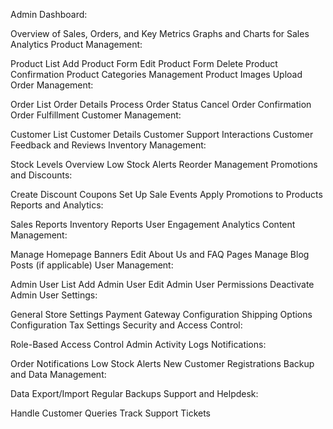 Admin Dashboard:

Overview of Sales, Orders, and Key Metrics
Graphs and Charts for Sales Analytics
Product Management:

Product List
Add Product Form
Edit Product Form
Delete Product Confirmation
Product Categories Management
Product Images Upload
Order Management:

Order List
Order Details
Process Order Status
Cancel Order Confirmation
Order Fulfillment
Customer Management:

Customer List
Customer Details
Customer Support Interactions
Customer Feedback and Reviews
Inventory Management:

Stock Levels Overview
Low Stock Alerts
Reorder Management
Promotions and Discounts:

Create Discount Coupons
Set Up Sale Events
Apply Promotions to Products
Reports and Analytics:

Sales Reports
Inventory Reports
User Engagement Analytics
Content Management:

Manage Homepage Banners
Edit About Us and FAQ Pages
Manage Blog Posts (if applicable)
User Management:

Admin User List
Add Admin User
Edit Admin User Permissions
Deactivate Admin User
Settings:

General Store Settings
Payment Gateway Configuration
Shipping Options Configuration
Tax Settings
Security and Access Control:

Role-Based Access Control
Admin Activity Logs
Notifications:

Order Notifications
Low Stock Alerts
New Customer Registrations
Backup and Data Management:

Data Export/Import
Regular Backups
Support and Helpdesk:

Handle Customer Queries
Track Support Tickets
